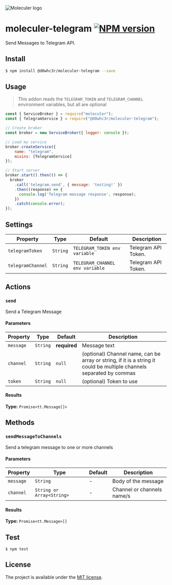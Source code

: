 ![Moleculer logo](http://moleculer.services/images/banner.png)

# moleculer-telegram [![NPM version](https://img.shields.io/npm/v/@d0whc3r/moleculer-telegram.svg)](https://www.npmjs.com/package/@d0whc3r/moleculer-telegram)

Send Messages to Telegram API.

## Install

```bash
$ npm install @d0whc3r/moleculer-telegram --save
```

## Usage

> This addon reads the `TELEGRAM_TOKEN` and `TELEGRAM_CHANNEL` environment variables, but all are optional

```js
const { ServiceBroker } = require("moleculer");
const { TelegramService } = require("@d0whc3r/moleculer-telegram");

// Create broker
const broker = new ServiceBroker({ logger: console });

// Load my service
broker.createService({
    name: "telegram",
    mixins: [TelegramService]
});

// Start server
broker.start().then(() => {
  broker
    .call('telegram.send', { message: 'testing!' })
    .then((response) => {
      console.log('Telegram message response', response);
    })
    .catch(console.error);
});
```

## Settings

| Property | Type | Default | Description |
| -------- | ---- | ------- | ----------- |
| `telegramToken` | `String` | `TELEGRAM_TOKEN env variable` | Telegram API Token. |
| `telegramChannel` | `String` | `TELEGRAM_CHANNEL env variable` | Telegram API Token. |

## Actions
### `send` 

Send a Telegram Message

#### Parameters
| Property | Type | Default | Description |
| -------- | ---- | ------- | ----------- |
| `message` | `String` | **required** | Message text |
| `channel` | `String` | `null` | (optional) Channel name, can be array or string, if it is a string it could be multiple channels separated by commas |
| `token` | `String` | `null` | (optional) Token to use |

#### Results
**Type:** `Promise<tt.Message[]>`

## Methods

### `sendMessageToChannels` 

Send a telegram message to one or more channels

#### Parameters
| Property | Type | Default | Description |
| -------- | ---- | ------- | ----------- |
| `message` | `String` | - | Body of the message |
| `channel` | `String or Array<String>` | - | Channel or channels name/s |

#### Results
**Type:** `Promise<tt.Message>[]`

## Test
```
$ npm test
```

## License
The project is available under the [MIT license](https://tldrlegal.com/license/mit-license).

